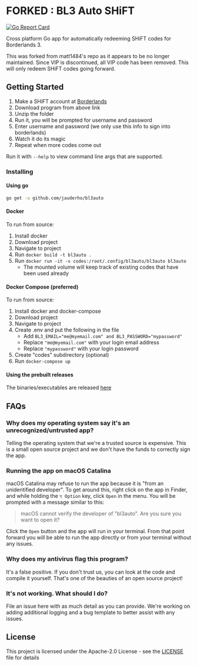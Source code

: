 # FORKED : BL3 Auto SHiFT

[![Go Report Card](https://goreportcard.com/badge/github.com/jauderho/bl3auto)](https://goreportcard.com/report/github.com/jauderho/bl3auto)

Cross platform Go app for automatically redeeming SHiFT codes
for Borderlands 3.

This was forked from matt1484's repo as it appears to be no longer maintained. Since VIP is discontinued, all VIP code has been removed. This will only redeem SHiFT codes going forward.


## Getting Started

1. Make a SHiFT account at [Borderlands](https://borderlands.com/)
2. Download program from above link
3. Unzip the folder
4. Run it, you will be prompted for username and password
5. Enter username and password (we only use this info to sign into borderlands)
6. Watch it do its magic
7. Repeat when more codes come out


Run it with `--help` to view command line args that are supported.

### Installing

#### Using go
```sh
go get -u github.com/jauderho/bl3auto
```

#### Docker
To run from source:
1. Install docker
2. Download project
3. Navigate to project
4. Run `docker build -t bl3auto .`
5. Run `docker run -it -v codes:/root/.config/bl3auto/bl3auto bl3auto`
    + The mounted volume will keep track of existing codes that have been used already

#### Docker Compose (preferred)
To run from source:
1. Install docker and docker-compose
2. Download project
3. Navigate to project
4. Create .env and put the following in the file
    + Add `BL3_EMAIL="me@myemail.com" and BL3_PASSWORD="mypassword"`
    + Replace `"me@myemail.com"` with your login email address
    + Replace `"mypassword"` with your login password
5. Create "codes" subdirectory (optional)
6. Run `docker-compose up`


#### Using the prebuilt releases
The binaries/executables are released
[here](https://github.com/jauderho/bl3auto/releases)

## FAQs

### Why does my operating system say it's an unrecognized/untrusted app?
Telling the operating system that we're a trusted source is expensive.
This is a small open source project and we don't have the funds to correctly
sign the app.

### Running the app on macOS Catalina
macOS Catalina may refuse to run the app because it is "from an unidentified developer".
To get around this, right click on the app in Finder, and while holding the `⌥ Option` key,
click `Open` in the menu. You will be prompted with a message similar to this:

>macOS cannot verify the developer of "bl3auto". Are you sure you want to open it?

Click the `Open` button and the app will run in your terminal. From that point forward
you will be able to run the app directly or from your terminal without any issues.

### Why does my antivirus flag this program?
It's a false positive. If you don't trust us, you can look at the code and
compile it yourself. That's one of the beauties of an open source project!

### It's not working. What should I do?
File an issue here with as much detail as you can provide. We're working on
adding additional logging and a bug template to better assist with any issues.

## License
This project is licensed under the Apache-2.0 License - see the
[LICENSE](LICENSE) file for details
